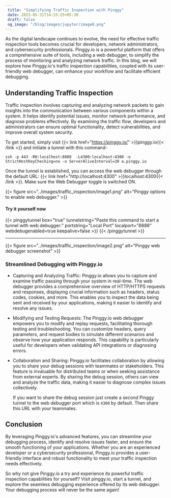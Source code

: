 ```yaml
---
 title: "Simplifying Traffic Inspection with Pinggy" 
 date: 2023-05-31T14:15:25+05:30 
 draft: false 
 og_image: "/blog/images/jupyter/image0.png"
---
```


As the digital landscape continues to evolve, the need for effective traffic inspection tools becomes crucial for developers, network administrators, and cybersecurity professionals. Pinggy.io is a powerful platform that offers a comprehensive suite of tools, including a web debugger, to simplify the process of monitoring and analyzing network traffic. In this blog, we will explore how Pinggy.io's traffic inspection capabilities, coupled with its user-friendly web debugger, can enhance your workflow and facilitate efficient debugging.

## Understanding Traffic Inspection
Traffic inspection involves capturing and analyzing network packets to gain insights into the communication between various components within a system. It helps identify potential issues, monitor network performance, and diagnose problems effectively. By examining the traffic flow, developers and administrators can ensure optimal functionality, detect vulnerabilities, and improve overall system security.

To get started, simply visit {{< link href="https://pinggy.io/" >}}pinggy.io{{< /link >}} and initiate a tunnel with this command-

```
ssh -p 443 -R0:localhost:8888  -L4300:localhost:4300 -o StrictHostKeyChecking=no -o ServerAliveInterval=30 a.pinggy.io
```

Once the tunnel is established, you can access the web debugger through the default URL: {{< link href="http://localhost:4300" >}}localhost:4300{{< /link >}}. Make sure the Web Debugger toggle is switched ON.

{{< figure src="../images/traffic_inspection/image1.png" alt="Pinggy options to enable web debugger." >}}

#### Try it yourself now

{{< pinggytunnel box="true" tunnelstring="Paste this command to start a tunnel with web debugger:" portstring="Local Port" localport="8888" webdebugenabled=true keepalive=false >}}
{{< /pinggytunnel >}}

-------

{{< figure src="../images/traffic_inspection/image2.png" alt="Pinggy web debugger screenshot" >}}

### Streamlined Debugging with Pinggy.io

 - Capturing and Analyzing Traffic: Pinggy.io allows you to capture and examine traffic passing through your system in real-time. The web debugger provides a comprehensive overview of HTTP/HTTPS requests and responses, displaying crucial information such as headers, status codes, cookies, and more. This enables you to inspect the data being sent and received by your applications, making it easier to identify and resolve any issues.

 - Modifying and Testing Requests: The Pinggy.io web debugger empowers you to modify and replay requests, facilitating thorough testing and troubleshooting. You can customize headers, query parameters, and request bodies to simulate different scenarios and observe how your application responds. This capability is particularly useful for developers when validating API integrations or diagnosing errors.

 - Collaboration and Sharing: Pinggy.io facilitates collaboration by allowing you to share your debug sessions with teammates or stakeholders. This feature is invaluable for distributed teams or when seeking assistance from external experts. By sharing the debug session, others can view and analyze the traffic data, making it easier to diagnose complex issues collectively.

    If you want to share the debug session just create a second Pinggy tunnel to the web debugger port which is `4300` by default. Then share this URL with your teammates.




## Conclusion
By leveraging Pinggy.io's advanced features, you can streamline your debugging process, identify and resolve issues faster, and ensure the smooth functioning of your applications. Whether you are an experienced developer or a cybersecurity professional, Pinggy.io provides a user-friendly interface and robust functionality to meet your traffic inspection needs effectively.

So why not give Pinggy.io a try and experience its powerful traffic inspection capabilities for yourself? Visit pinggy.io, start a tunnel, and explore the seamless debugging experience offered by its web debugger. Your debugging process will never be the same again!
